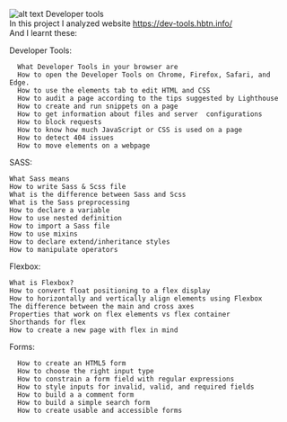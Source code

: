 ![alt text](https://uploads-ssl.webflow.com/6105315644a26f77912a1ada/63eea844ae4e3022154e2878_Holberton.png)
Developer tools  
In this project I analyzed website  https://dev-tools.hbtn.info/  
And I learnt these:  

Developer Tools:

      What Developer Tools in your browser are  
      How to open the Developer Tools on Chrome, Firefox, Safari, and Edge.  
      How to use the elements tab to edit HTML and CSS  
      How to audit a page according to the tips suggested by Lighthouse  
      How to create and run snippets on a page  
      How to get information about files and server  configurations  
      How to block requests  
      How to know how much JavaScript or CSS is used on a page  
      How to detect 404 issues  
      How to move elements on a webpage  
SASS:
      
    What Sass means
    How to write Sass & Scss file
    What is the difference between Sass and Scss
    What is the Sass preprocessing
    How to declare a variable
    How to use nested definition
    How to import a Sass file
    How to use mixins
    How to declare extend/inheritance styles
    How to manipulate operators
Flexbox:

    What is Flexbox?
    How to convert float positioning to a flex display
    How to horizontally and vertically align elements using Flexbox
    The difference between the main and cross axes
    Properties that work on flex elements vs flex container
    Shorthands for flex
    How to create a new page with flex in mind

Forms:

      How to create an HTML5 form
      How to choose the right input type
      How to constrain a form field with regular expressions
      How to style inputs for invalid, valid, and required fields
      How to build a a comment form
      How to build a simple search form
      How to create usable and accessible forms
